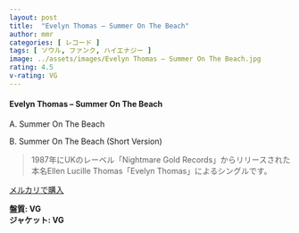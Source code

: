 ```yaml
---
layout: post
title:  "Evelyn Thomas – Summer On The Beach"
author: mmr
categories: [ レコード ]
tags: [ ソウル, ファンク, ハイエナジー ]
image: ../assets/images/Evelyn Thomas – Summer On The Beach.jpg
rating: 4.5
v-rating: VG
---
```


#### Evelyn Thomas – Summer On The Beach

A. Summer On The Beach

B. Summer On The Beach (Short Version)

> 1987年にUKのレーベル「Nightmare Gold Records」からリリースされた本名Ellen Lucille Thomas「Evelyn Thomas」によるシングルです。


[メルカリで購入](https://jp.mercari.com/item/m29959754437)

<div class="mt-4 mb-4 d-flex align-items-center">
<strong class="mr-1">盤質: VG</strong>
</div>
<div class="mt-4 mb-4 d-flex align-items-center">
<strong class="mr-1">ジャケット: VG</strong>
</div>
